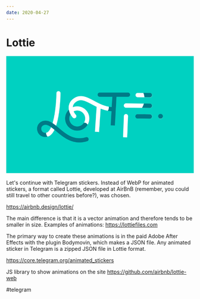 ```yaml
---
date: 2020-04-27
---
```


# Lottie

![Lottie logo](lottie.png "Lottie logo")

Let's continue with Telegram stickers.
Instead of WebP for animated stickers, a format called Lottie, developed at AirBnB (remember, you could still travel to other countries before?), was chosen.

https://airbnb.design/lottie/

The main difference is that it is a vector animation and therefore tends to be smaller in size. Examples of animations: https://lottiefiles.com

The primary way to create these animations is in the paid Adobe After Effects with the plugin Bodymovin, which makes a JSON file. Any animated sticker in Telegram is a zipped JSON file in Lottie format.

https://core.telegram.org/animated_stickers

JS library to show animations on the site
https://github.com/airbnb/lottie-web

#telegram
